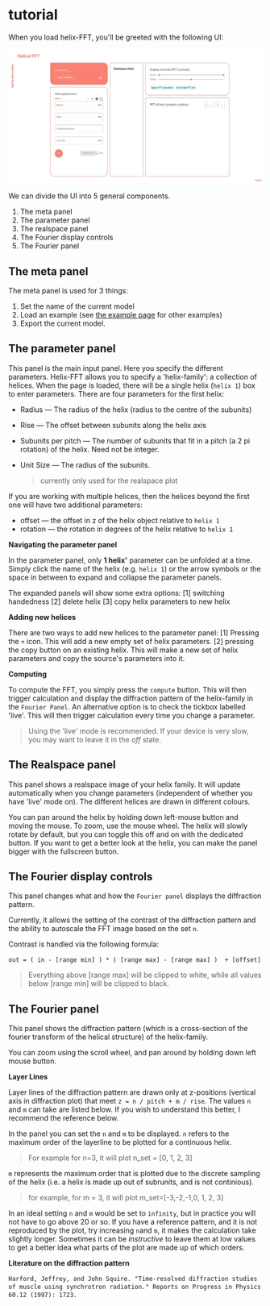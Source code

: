 # tutorial

When you load helix-FFT, you'll be greeted with the following UI:

![welcome_screen](../img/tutorial_loaded.JPG)

We can divide the UI into 5 general components. 

1. The meta panel
2. The parameter panel
3. The realspace panel
4. The Fourier display controls
5. The Fourier panel

## The meta panel

The meta panel is used for 3 things:

1. Set the name of the current model
2. Load an example (see [the example page](./examples.md) for other examples)
3. Export the current model. 

## The parameter panel

This panel is the main input panel. Here you specify the different parameters. Helix-FFT allows you to specify a 'helix-family': a collection of helices. When the page is loaded, there will be a single helix (`helix 1`) box to enter parameters. There are four parameters for the first helix:

* Radius — The radius of the helix (radius to the centre of the subunits)

* Rise — The offset between subunits along the helix axis

* Subunits per pitch — The number of subunits that fit in a pitch (a 2 pi rotation) of the helix. Need not be integer.

* Unit Size — The radius of the subunits. 

  > currently only used for the realspace plot

If you are working with multiple helices, then the helices beyond the first one will have two additional parameters:

* offset — the offset in z of the helix object relative to `helix 1`
* rotation —  the rotation in degrees of the helix relative to `helix 1`

**Navigating the parameter panel**

In the parameter panel, only **1 helix'** parameter can be unfolded at a time. Simply click the name of the helix (e.g. `helix 1`) or the arrow symbols or the space in between to expand and collapse the parameter panels. 

The expanded panels will show some extra options: [1] switching handedness [2] delete helix [3] copy helix parameters to new helix

**Adding new helices**

There are two ways to add new helices to the parameter panel: [1] Pressing the `+` icon. This will add a new empty set of helix parameters. [2] pressing the copy button on an existing helix. This will make a new set of helix parameters and copy the source's parameters into it. 

**Computing**

To compute the FFT, you simply press the `compute` button. This will then trigger calculation and display the diffraction pattern of the helix-family in the `Fourier Panel`. An alternative option is to check the tickbox labelled 'live'. This will then trigger calculation every time you change a parameter. 

>  Using the 'live' mode is recommended. If your device is very slow, you may want to leave it in the *off* state.

## The Realspace panel

This panel shows a realspace image of your helix family. It will update automatically when you change parameters (independent of whether you have 'live' mode on). The different helices are drawn in different colours. 

You can pan around the helix by holding down left-mouse button and moving the mouse. To zoom, use the mouse wheel. The helix will slowly rotate by default, but you can toggle this off and on with the dedicated button. If you want to get a better look at the helix, you can make the panel bigger with the fullscreen button.



## The Fourier display controls

This panel changes what and how the `Fourier panel` displays the diffraction pattern. 

Currently, it allows the setting of the contrast of the diffraction pattern and the ability to autoscale the FFT image based on the set `n`.

Contrast is handled via the following formula:

```
out = ( in - [range min] ) * ( [range max] - [range max] )  + [offset]
```

> Everything above [range max] will be clipped to white, while all values below [range min] will be clipped to black. 



## The Fourier panel

This panel shows the diffraction pattern (which is a cross-section of the fourier transform of the helical structure) of the helix-family. 

You can zoom using the scroll wheel, and pan around by holding down left mouse button. 

**Layer Lines**

Layer lines of the diffraction pattern are drawn only at z-positions (vertical axis in diffraction plot) that meet `z = n / pitch + m / rise`. The values `n `and `m` can take are listed below. If you wish to understand this better, I recommend the reference below.

In the panel you can set the `n` and `m` to be displayed. `n` refers to the maximum order of the layerline to be plotted for a continuous helix.

> For example for n=3, it will plot n_set = [0, 1, 2, 3]

 `m` represents the maximum order that is plotted due to the discrete sampling of the helix (i.e. a helix is made up out of subrunits, and is not continious). 

> for example, for m = 3, it will plot m_set=[-3,-2,-1,0, 1, 2, 3]

In an ideal setting `n` and `m` would be set to `infinity`, but in practice you will not have to go above 20 or so. If you have a reference pattern, and it is not reproduced by the plot, try increasing `n`and `m`, it makes the calculation take slightly longer. Sometimes it can be *instructive* to leave them at low values to get a better idea what parts of the plot are made up of which orders. 

**Literature on the diffraction pattern**

```
Harford, Jeffrey, and John Squire. "Time-resolved diffraction studies of muscle using synchrotron radiation." Reports on Progress in Physics 60.12 (1997): 1723.
```
